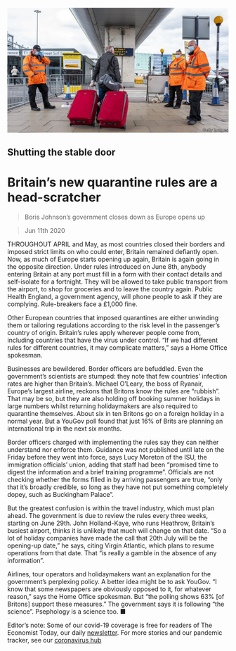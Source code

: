![](./images/20200613_BRP502.jpg)

## Shutting the stable door

# Britain’s new quarantine rules are a head-scratcher

> Boris Johnson’s government closes down as Europe opens up

> Jun 11th 2020

THROUGHOUT APRIL and May, as most countries closed their borders and imposed strict limits on who could enter, Britain remained defiantly open. Now, as much of Europe starts opening up again, Britain is again going in the opposite direction. Under rules introduced on June 8th, anybody entering Britain at any port must fill in a form with their contact details and self-isolate for a fortnight. They will be allowed to take public transport from the airport, to shop for groceries and to leave the country again. Public Health England, a government agency, will phone people to ask if they are complying. Rule-breakers face a £1,000 fine.

Other European countries that imposed quarantines are either unwinding them or tailoring regulations according to the risk level in the passenger’s country of origin. Britain’s rules apply wherever people come from, including countries that have the virus under control. “If we had different rules for different countries, it may complicate matters,” says a Home Office spokesman.

Businesses are bewildered. Border officers are befuddled. Even the government’s scientists are stumped: they note that few countries’ infection rates are higher than Britain’s. Michael O’Leary, the boss of Ryanair, Europe’s largest airline, reckons that Britons know the rules are “rubbish”. That may be so, but they are also holding off booking summer holidays in large numbers whilst returning holidaymakers are also required to quarantine themselves. About six in ten Britons go on a foreign holiday in a normal year. But a YouGov poll found that just 16% of Brits are planning an international trip in the next six months.

Border officers charged with implementing the rules say they can neither understand nor enforce them. Guidance was not published until late on the Friday before they went into force, says Lucy Moreton of the ISU, the immigration officials’ union, adding that staff had been “promised time to digest the information and a brief training programme”. Officials are not checking whether the forms filled in by arriving passengers are true, “only that it’s broadly credible, so long as they have not put something completely dopey, such as Buckingham Palace”.

But the greatest confusion is within the travel industry, which must plan ahead. The government is due to review the rules every three weeks, starting on June 29th. John Holland-Kaye, who runs Heathrow, Britain’s busiest airport, thinks it is unlikely that much will change on that date. “So a lot of holiday companies have made the call that 20th July will be the opening-up date,” he says, citing Virgin Atlantic, which plans to resume operations from that date. That “is really a gamble in the absence of any information”.

Airlines, tour operators and holidaymakers want an explanation for the government’s perplexing policy. A better idea might be to ask YouGov. “I know that some newspapers are obviously opposed to it, for whatever reason,” says the Home Office spokesman. But “the polling shows 63% [of Britons] support these measures.” The government says it is following “the science”. Psephology is a science too. ■

Editor’s note: Some of our covid-19 coverage is free for readers of The Economist Today, our daily [newsletter](https://www.economist.com/https://my.economist.com/user#newsletter). For more stories and our pandemic tracker, see our [coronavirus hub](https://www.economist.com//news/2020/03/11/the-economists-coverage-of-the-coronavirus)